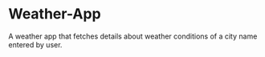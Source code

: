 # Weather-App
A weather app that fetches details about weather conditions of a city name entered by user.
